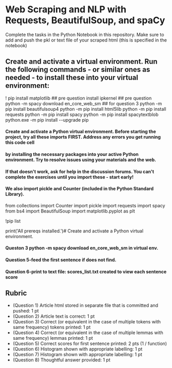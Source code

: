 # Web Scraping and NLP with Requests, BeautifulSoup, and spaCy

Complete the tasks in the Python Notebook in this repository.
Make sure to add and push the pkl or text file of your scraped html (this is specified in the notebook)

## Create and activate a virtual environment. Run the following commands - or similar ones as needed -  to install these into your virtual environment:

! pip install matplotlib  ## pre question
install ipkernel ## pre question
python -m spacy download en_core_web_sm ## for question 3
python -m pip install beautifulsoup4
python -m pip install html5lib
python -m pip install requests
python -m pip install spacy
python -m pip install spacytextblob
python.exe -m pip install --upgrade pip


#### Create and activate a Python virtual environment. Before starting the project, try all these imports FIRST. Address any errors you get running this code cell 
#### by installing the necessary packages into your active Python environment. Try to resolve issues using your materials and the web.
#### If that doesn't work, ask for help in the discussion forums. You can't complete the exercises until you import these - start early! 
#### We also import pickle and Counter (included in the Python Standard Library).

from collections import Counter
import pickle
import requests
import spacy
from bs4 import BeautifulSoup
import matplotlib.pyplot as plt

!pip list

print('All prereqs installed.')# Create and activate a Python virtual environment. 

#### Queston 3 python -m spacy download en_core_web_sm in virtual env.

#### Question 5-feed the first sentence if does not find.

#### Question 6-print to text file: scores_list.txt created to view each sentence score


## Rubric

* (Question 1) Article html stored in separate file that is committed and pushed: 1 pt
* (Question 2) Article text is correct: 1 pt
* (Question 3) Correct (or equivalent in the case of multiple tokens with same frequency) tokens printed: 1 pt
* (Question 4) Correct (or equivalent in the case of multiple lemmas with same frequency) lemmas printed: 1 pt
* (Question 5) Correct scores for first sentence printed: 2 pts (1 / function)
* (Question 6) Histogram shown with appropriate labelling: 1 pt
* (Question 7) Histogram shown with appropriate labelling: 1 pt
* (Question 8) Thoughtful answer provided: 1 pt
